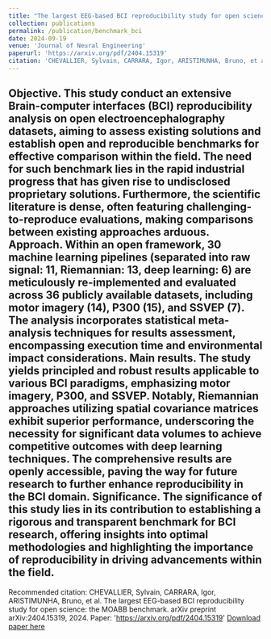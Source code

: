 ```yaml
---
title: "The largest EEG-based BCI reproducibility study for open science: the MOABB benchmark"
collection: publications
permalink: /publication/benchmark_bci
date: 2024-09-19
venue: 'Journal of Neural Engineering'
paperurl: 'https://arxiv.org/pdf/2404.15319'
citation: 'CHEVALLIER, Sylvain, CARRARA, Igor, ARISTIMUNHA, Bruno, et al. The largest EEG-based BCI reproducibility study for open science: the MOABB benchmark. arXiv preprint arXiv:2404.15319, 2024.'
---
```

Objective. This study conduct an extensive Brain-computer interfaces (BCI) reproducibility analysis on open electroencephalography datasets, aiming to assess existing solutions and establish open and reproducible benchmarks for effective comparison within the field. The need for such benchmark lies in the rapid industrial progress that has given rise to undisclosed proprietary solutions. Furthermore, the scientific literature is dense, often featuring challenging-to-reproduce evaluations, making comparisons between existing approaches arduous. Approach. Within an open framework, 30 machine learning pipelines (separated into raw signal: 11, Riemannian: 13, deep learning: 6) are meticulously re-implemented and evaluated across 36 publicly available datasets, including motor imagery (14), P300 (15), and SSVEP (7). The analysis incorporates statistical meta-analysis techniques for results assessment, encompassing execution time and environmental impact considerations. Main results. The study yields principled and robust results applicable to various BCI paradigms, emphasizing motor imagery, P300, and SSVEP. Notably, Riemannian approaches utilizing spatial covariance matrices exhibit superior performance, underscoring the necessity for significant data volumes to achieve competitive outcomes with deep learning techniques. The comprehensive results are openly accessible, paving the way for future research to further enhance reproducibility in the BCI domain. Significance. The significance of this study lies in its contribution to establishing a rigorous and transparent benchmark for BCI research, offering insights into optimal methodologies and highlighting the importance of reproducibility in driving advancements within the field.
---
Recommended citation: CHEVALLIER, Sylvain, CARRARA, Igor, ARISTIMUNHA, Bruno, et al. The largest EEG-based BCI reproducibility study for open science: the MOABB benchmark. arXiv preprint arXiv:2404.15319, 2024.
Paper: 'https://arxiv.org/pdf/2404.15319'
[Download paper here](https://arxiv.org/pdf/2404.15319)
